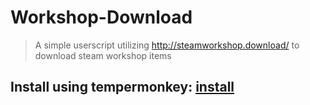 # Workshop-Download
> A simple userscript utilizing http://steamworkshop.download/ to download steam workshop items

## Install using tempermonkey: [install](https://github.com/Afterro/Workshop-Download/raw/main/Steam%20Workshop%20Downloader.user.js)
